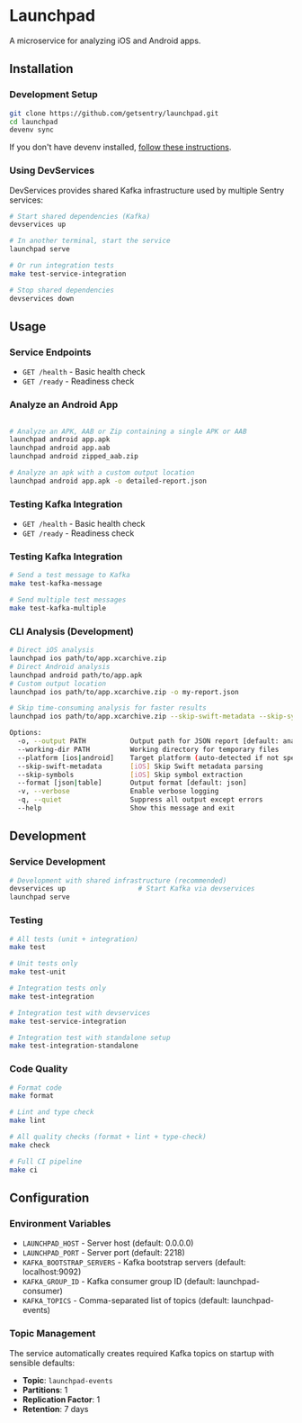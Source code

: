 # Launchpad

A microservice for analyzing iOS and Android apps.

## Installation

### Development Setup

```bash
git clone https://github.com/getsentry/launchpad.git
cd launchpad
devenv sync
```

If you don't have devenv installed, [follow these instructions](https://github.com/getsentry/devenv#install).

### Using DevServices

DevServices provides shared Kafka infrastructure used by multiple Sentry services:

```bash
# Start shared dependencies (Kafka)
devservices up

# In another terminal, start the service
launchpad serve

# Or run integration tests
make test-service-integration

# Stop shared dependencies
devservices down
```

## Usage

### Service Endpoints

- `GET /health` - Basic health check
- `GET /ready` - Readiness check

### Analyze an Android App

```bash

# Analyze an APK, AAB or Zip containing a single APK or AAB
launchpad android app.apk
launchpad android app.aab
launchpad android zipped_aab.zip

# Analyze an apk with a custom output location
launchpad android app.apk -o detailed-report.json
```

### Testing Kafka Integration

- `GET /health` - Basic health check
- `GET /ready` - Readiness check

### Testing Kafka Integration

```bash
# Send a test message to Kafka
make test-kafka-message

# Send multiple test messages
make test-kafka-multiple
```

### CLI Analysis (Development)

```bash
# Direct iOS analysis
launchpad ios path/to/app.xcarchive.zip
# Direct Android analysis
launchpad android path/to/app.apk
# Custom output location
launchpad ios path/to/app.xcarchive.zip -o my-report.json

# Skip time-consuming analysis for faster results
launchpad ios path/to/app.xcarchive.zip --skip-swift-metadata --skip-symbols

Options:
  -o, --output PATH           Output path for JSON report [default: analysis-report.json]
  --working-dir PATH          Working directory for temporary files
  --platform [ios|android]    Target platform (auto-detected if not specified)
  --skip-swift-metadata       [iOS] Skip Swift metadata parsing
  --skip-symbols              [iOS] Skip symbol extraction
  --format [json|table]       Output format [default: json]
  -v, --verbose               Enable verbose logging
  -q, --quiet                 Suppress all output except errors
  --help                      Show this message and exit
```

## Development

### Service Development

```bash
# Development with shared infrastructure (recommended)
devservices up                  # Start Kafka via devservices
launchpad serve
```

### Testing

```bash
# All tests (unit + integration)
make test

# Unit tests only
make test-unit

# Integration tests only
make test-integration

# Integration test with devservices
make test-service-integration

# Integration test with standalone setup
make test-integration-standalone
```

### Code Quality

```bash
# Format code
make format

# Lint and type check
make lint

# All quality checks (format + lint + type-check)
make check

# Full CI pipeline
make ci
```

## Configuration

### Environment Variables

- `LAUNCHPAD_HOST` - Server host (default: 0.0.0.0)
- `LAUNCHPAD_PORT` - Server port (default: 2218)
- `KAFKA_BOOTSTRAP_SERVERS` - Kafka bootstrap servers (default: localhost:9092)
- `KAFKA_GROUP_ID` - Kafka consumer group ID (default: launchpad-consumer)
- `KAFKA_TOPICS` - Comma-separated list of topics (default: launchpad-events)

### Topic Management

The service automatically creates required Kafka topics on startup with sensible defaults:

- **Topic**: `launchpad-events`
- **Partitions**: 1
- **Replication Factor**: 1
- **Retention**: 7 days
